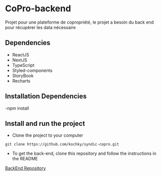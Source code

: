 # CoPro-backend

Projet pour une plateforme de copropriété, le projet a besoin du back end pour récupérer les data nécessaire

## Dependencies

- ReactJS
- NextJS
- TypeScript
- Styled-components
- StoryBook
- Recharts


## Installation Dependencies

-npm install


## Install and run the project

- Clone the project to your computer

`git clone https://github.com/kochky/syndic-copro.git`


- To get the back-end, clone this repository and follow the instructions in the README

[BackEnd Repository](https://github.com/kochky/syndic-copro.git)
